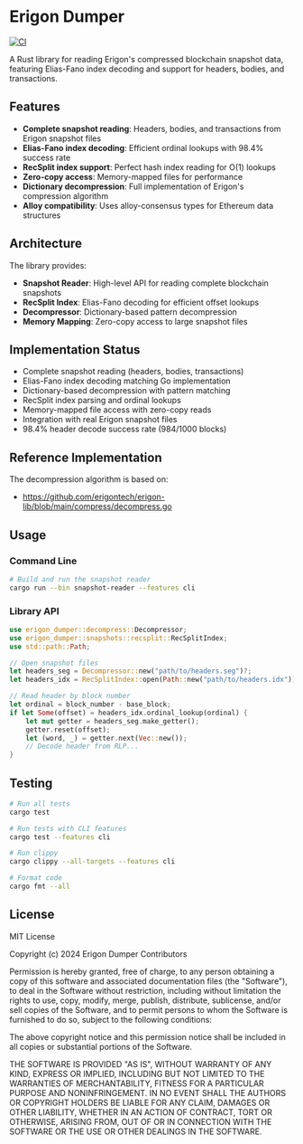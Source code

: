 # Erigon Dumper

[![CI](https://github.com/username/erigon-dumper/workflows/CI/badge.svg)](https://github.com/username/erigon-dumper/actions)

A Rust library for reading Erigon's compressed blockchain snapshot data, featuring Elias-Fano index decoding and support for headers, bodies, and transactions.

## Features

- **Complete snapshot reading**: Headers, bodies, and transactions from Erigon snapshot files
- **Elias-Fano index decoding**: Efficient ordinal lookups with 98.4% success rate
- **RecSplit index support**: Perfect hash index reading for O(1) lookups
- **Zero-copy access**: Memory-mapped files for performance
- **Dictionary decompression**: Full implementation of Erigon's compression algorithm
- **Alloy compatibility**: Uses alloy-consensus types for Ethereum data structures

## Architecture

The library provides:

- **Snapshot Reader**: High-level API for reading complete blockchain snapshots
- **RecSplit Index**: Elias-Fano decoding for efficient offset lookups
- **Decompressor**: Dictionary-based pattern decompression
- **Memory Mapping**: Zero-copy access to large snapshot files

## Implementation Status

* Complete snapshot reading (headers, bodies, transactions)
* Elias-Fano index decoding matching Go implementation
* Dictionary-based decompression with pattern matching
* RecSplit index parsing and ordinal lookups
* Memory-mapped file access with zero-copy reads
* Integration with real Erigon snapshot files
* 98.4% header decode success rate (984/1000 blocks)

## Reference Implementation

The decompression algorithm is based on:
- https://github.com/erigontech/erigon-lib/blob/main/compress/decompress.go

## Usage

### Command Line

```bash
# Build and run the snapshot reader
cargo run --bin snapshot-reader --features cli
```

### Library API

```rust
use erigon_dumper::decompress::Decompressor;
use erigon_dumper::snapshots::recsplit::RecSplitIndex;
use std::path::Path;

// Open snapshot files
let headers_seg = Decompressor::new("path/to/headers.seg")?;
let headers_idx = RecSplitIndex::open(Path::new("path/to/headers.idx"))?;

// Read header by block number
let ordinal = block_number - base_block;
if let Some(offset) = headers_idx.ordinal_lookup(ordinal) {
    let mut getter = headers_seg.make_getter();
    getter.reset(offset);
    let (word, _) = getter.next(Vec::new());
    // Decode header from RLP...
}
```

## Testing

```bash
# Run all tests
cargo test

# Run tests with CLI features
cargo test --features cli

# Run clippy
cargo clippy --all-targets --features cli

# Format code
cargo fmt --all
```

## License

MIT License

Copyright (c) 2024 Erigon Dumper Contributors

Permission is hereby granted, free of charge, to any person obtaining a copy
of this software and associated documentation files (the "Software"), to deal
in the Software without restriction, including without limitation the rights
to use, copy, modify, merge, publish, distribute, sublicense, and/or sell
copies of the Software, and to permit persons to whom the Software is
furnished to do so, subject to the following conditions:

The above copyright notice and this permission notice shall be included in all
copies or substantial portions of the Software.

THE SOFTWARE IS PROVIDED "AS IS", WITHOUT WARRANTY OF ANY KIND, EXPRESS OR
IMPLIED, INCLUDING BUT NOT LIMITED TO THE WARRANTIES OF MERCHANTABILITY,
FITNESS FOR A PARTICULAR PURPOSE AND NONINFRINGEMENT. IN NO EVENT SHALL THE
AUTHORS OR COPYRIGHT HOLDERS BE LIABLE FOR ANY CLAIM, DAMAGES OR OTHER
LIABILITY, WHETHER IN AN ACTION OF CONTRACT, TORT OR OTHERWISE, ARISING FROM,
OUT OF OR IN CONNECTION WITH THE SOFTWARE OR THE USE OR OTHER DEALINGS IN THE
SOFTWARE.
